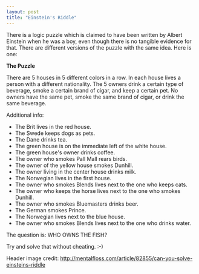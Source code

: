```yaml
---
layout: post
title: "Einstein's Riddle"
---
```


There&nbsp;is a logic puzzle which is claimed to have been written by Albert Einstein when he was a boy, even though there is no tangible evidence for that. There are different versions of the puzzle with the same idea. Here is one:

<strong>The Puzzle</strong>

There are 5 houses in 5 different colors in a row. In each house lives a person with a different nationality. The 5 owners drink a certain type of beverage, smoke a certain brand of cigar, and keep a certain pet. No owners have the same pet, smoke the same brand of cigar, or drink the same beverage.

Additional info:
<ul>
 	<li>The Brit lives in the red house.</li>
 	<li>The Swede keeps dogs as pets.</li>
 	<li>The Dane drinks tea.</li>
 	<li>The green house is on the immediate left of the white house.</li>
 	<li>The green house's owner drinks coffee.</li>
 	<li>The owner who smokes Pall Mall rears birds.</li>
 	<li>The owner of the yellow house smokes Dunhill.</li>
 	<li>The owner living in the center house drinks milk.</li>
 	<li>The Norwegian lives in the first house.</li>
 	<li>The owner who smokes Blends lives next to the one who keeps cats.</li>
 	<li>The owner who keeps the horse lives next to the one who smokes Dunhill.</li>
 	<li>The owner who smokes Bluemasters drinks beer.</li>
 	<li>The German smokes Prince.</li>
 	<li>The Norwegian lives next to the blue house.</li>
 	<li>The owner who smokes Blends lives next to the one who drinks water.</li>
</ul>
The question is: WHO OWNS THE FISH?

Try and solve that without cheating. :-)

Header image credit: http://mentalfloss.com/article/82855/can-you-solve-einsteins-riddle
